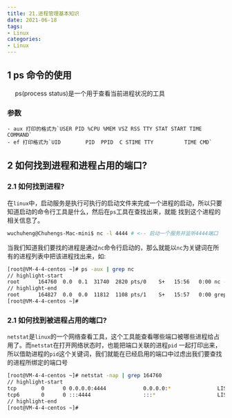 ```yaml
---
title: 21.进程管理基本知识
date: 2021-06-18
tags:
- Linux
categories:
- Linux
---
```

## 1 ps 命令的使用
&emsp; ps(process status)是一个用于查看当前进程状况的工具

### 参数
    - aux 打印的格式为`USER PID %CPU %MEM VSZ RSS TTY STAT START TIME COMMAND`
    - ef 打印格式为`UID        PID  PPID  C STIME TTY          TIME CMD`

## 2 如何找到进程和进程占用的端口?
### 2.1 如何找到进程?
在`linux`中，启动服务是执行可执行的启动文件来完成一个进程的启动，所以只要知道启动的命令行工具是什么，然后在`ps`工具在查找出来，就能
找到这个进程的相关信息了。

``` bash title=在窗口A，启动一个服务
wuchuheng@Chuhengs-Mac-mini$ nc -l 4444 # <-- 启动一个服务并监听4444端口
```
当我们知道我们要找的进程是通过`nc`命令行启动的，那么就能以`nc`为关键词在所有的进程列表中把该进程找出来，如:

``` bash title=在窗口B
[root@VM-4-4-centos ~]# ps -aux | grep nc
// highlight-start
root      164760  0.0  0.1  31740  2820 pts/0    S+   15:56   0:00 nc -l 4444 # <--- 这就是要找的进程了 进程pid为: 164760
// highlight-end
root      164827  0.0  0.0  11812  1108 pts/1    S+   15:57   0:00 grep --color=auto nc
[root@VM-4-4-centos ~]#
```
### 2.1 如何找到被进程占用的端口?
`netstat`是`linux`的一个网络查看工具，这个工具能查看哪些端口被哪些进程给占用了。而`netstat`在打开网络状态时，也能把端口关联的进程`pid`
一起打印出来，所以借助进程的`pid`这个关键词，我们就能在已经启用的端口中过虑出我们要查找的进程所绑定的端口号

``` bash title=通过进程pid在netstat中找出进程占用的端口号
[root@VM-4-4-centos ~]# netstat -nap | grep 164760
// highlight-start
tcp        0      0 0.0.0.0:4444            0.0.0.0:*               LISTEN      164760/nc
tcp6       0      0 :::4444                 :::*                    LISTEN      164760/nc
// highlight-end
[root@VM-4-4-centos ~]#
```
